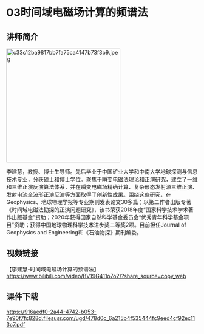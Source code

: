 # 03时间域电磁场计算的频谱法

## 讲师简介

<img src="https://s1.imagehub.cc/images/2023/08/25/c33c12ba9817bb7fa75ca4147b73f3b9.jpeg" alt="c33c12ba9817bb7fa75ca4147b73f3b9.jpeg" border="0" weight=400 height=300 />

李建慧，教授、博士生导师。先后毕业于中国矿业大学和中南大学地球探测与信息技术专业，分获硕士和博士学位。聚焦于瞬变电磁法理论和正演研究，建立了一维和三维正演反演算法体系，并在瞬变电磁场精确计算、复杂形态发射源三维正演、发射电流全波形正演反演等方面取得了创新性成果。围绕这些研究，在Geophysics、地球物理学报等专业期刊发表论文30多篇；以第二作者出版专著《时间域电磁法勘探的正演问题研究》，该书荣获2018年度“国家科学技术学术著作出版基金”资助；2020年获得国家自然科学基金委员会“优秀青年科学基金项目”资助；获得中国地球物理科学技术进步奖二等奖2项。目前担任Journal of Geophysics and Engineering和《石油物探》期刊编委。

## 视频链接

【李建慧-时间域电磁场计算的频谱法】 https://www.bilibili.com/video/BV19G411o7o2/?share_source=copy_web

## 课件下载

https://916aedf0-2a44-4742-b053-7e90f7fc828d.filesusr.com/ugd/478d0c_6a215b4f535444fc9eed4cf92ec113c7.pdf
